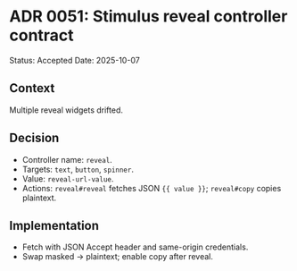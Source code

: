 
# ADR 0051: Stimulus reveal controller contract
Status: Accepted
Date: 2025-10-07

## Context
Multiple reveal widgets drifted.

## Decision
- Controller name: `reveal`.
- Targets: `text`, `button`, `spinner`.
- Value: `reveal-url-value`.
- Actions: `reveal#reveal` fetches JSON `{{ value }}`; `reveal#copy` copies plaintext.

## Implementation
- Fetch with JSON Accept header and same-origin credentials.
- Swap masked → plaintext; enable copy after reveal.
